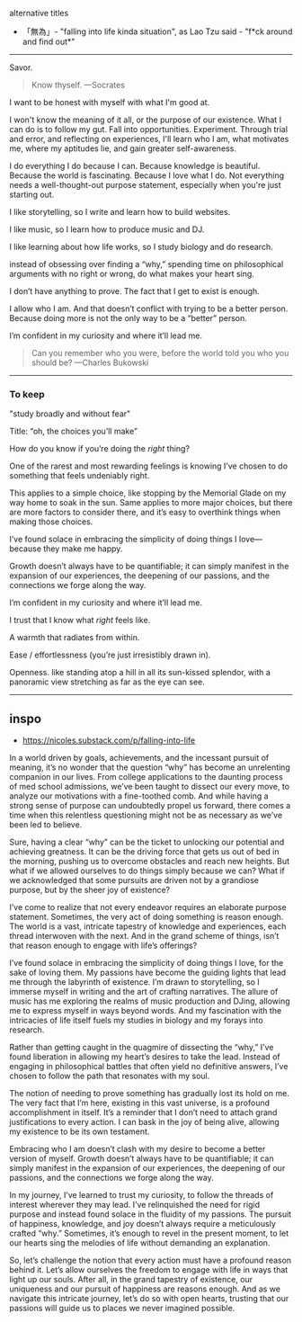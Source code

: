 alternative titles
- 「無為」- "falling into life kinda situation", as Lao Tzu said - "f\*ck around and find out*"

---
Savor.

> Know thyself.
> —Socrates

I want to be honest with myself with what I'm good at. 

I won't know the meaning of it all, or the purpose of our existence. What I can do is to follow my gut. Fall into opportunities. Experiment. Through trial and error, and reflecting on experiences, I'll learn who I am, what motivates me, where my aptitudes lie, and gain greater self-awareness.

I do everything I do because I can. Because knowledge is beautiful. Because the world is fascinating. Because I love what I do. Not everything needs a well-thought-out purpose statement, especially when you're just starting out.

I like storytelling, so I write and learn how to build websites.

I like music, so I learn how to produce music and DJ.

I like learning about how life works, so I study biology and do research.

instead of obsessing over finding a “why,” spending time on philosophical arguments with no right or wrong, do what makes your heart sing.

I don’t have anything to prove. The fact that I get to exist is enough.

I allow who I am. And that doesn’t conflict with trying to be a better person. Because doing more is not the only way to be a “better” person.

I’m confident in my curiosity and where it’ll lead me.

> Can you remember who you were, before the world told you who you should be? 
> —Charles Bukowski

---

### To keep

"study broadly and without fear"

Title: “oh, the choices you’ll make”

How do you know if you’re doing the _right_ thing?

One of the rarest and most rewarding feelings is knowing I’ve chosen to do something that feels undeniably right.

This applies to a simple choice, like stopping by the Memorial Glade on my way home to soak in the sun. Same applies to more major choices, but there are more factors to consider there, and it’s easy to overthink things when making those choices.

I’ve found solace in embracing the simplicity of doing things I love—because they make me happy.

Growth doesn’t always have to be quantifiable; it can simply manifest in the expansion of our experiences, the deepening of our passions, and the connections we forge along the way.

I’m confident in my curiosity and where it’ll lead me.

I trust that I know what _right_ feels like.

A warmth that radiates from within.

Ease / effortlessness (you’re just irresistibly drawn in).

Openness. like standing atop a hill in all its sun-kissed splendor, with a panoramic view stretching as far as the eye can see.

---
## inspo
- https://nicoles.substack.com/p/falling-into-life

In a world driven by goals, achievements, and the incessant pursuit of meaning, it’s no wonder that the question “why” has become an unrelenting companion in our lives. From college applications to the daunting process of med school admissions, we’ve been taught to dissect our every move, to analyze our motivations with a fine-toothed comb. And while having a strong sense of purpose can undoubtedly propel us forward, there comes a time when this relentless questioning might not be as necessary as we’ve been led to believe.

Sure, having a clear “why” can be the ticket to unlocking our potential and achieving greatness. It can be the driving force that gets us out of bed in the morning, pushing us to overcome obstacles and reach new heights. But what if we allowed ourselves to do things simply because we can? What if we acknowledged that some pursuits are driven not by a grandiose purpose, but by the sheer joy of existence?

I’ve come to realize that not every endeavor requires an elaborate purpose statement. Sometimes, the very act of doing something is reason enough. The world is a vast, intricate tapestry of knowledge and experiences, each thread interwoven with the next. And in the grand scheme of things, isn’t that reason enough to engage with life’s offerings?

I’ve found solace in embracing the simplicity of doing things I love, for the sake of loving them. My passions have become the guiding lights that lead me through the labyrinth of existence. I’m drawn to storytelling, so I immerse myself in writing and the art of crafting narratives. The allure of music has me exploring the realms of music production and DJing, allowing me to express myself in ways beyond words. And my fascination with the intricacies of life itself fuels my studies in biology and my forays into research.

Rather than getting caught in the quagmire of dissecting the “why,” I’ve found liberation in allowing my heart’s desires to take the lead. Instead of engaging in philosophical battles that often yield no definitive answers, I’ve chosen to follow the path that resonates with my soul.

The notion of needing to prove something has gradually lost its hold on me. The very fact that I’m here, existing in this vast universe, is a profound accomplishment in itself. It’s a reminder that I don’t need to attach grand justifications to every action. I can bask in the joy of being alive, allowing my existence to be its own testament.

Embracing who I am doesn’t clash with my desire to become a better version of myself. Growth doesn’t always have to be quantifiable; it can simply manifest in the expansion of our experiences, the deepening of our passions, and the connections we forge along the way.

In my journey, I’ve learned to trust my curiosity, to follow the threads of interest wherever they may lead. I’ve relinquished the need for rigid purpose and instead found solace in the fluidity of my passions. The pursuit of happiness, knowledge, and joy doesn’t always require a meticulously crafted “why.” Sometimes, it’s enough to revel in the present moment, to let our hearts sing the melodies of life without demanding an explanation.

So, let’s challenge the notion that every action must have a profound reason behind it. Let’s allow ourselves the freedom to engage with life in ways that light up our souls. After all, in the grand tapestry of existence, our uniqueness and our pursuit of happiness are reasons enough. And as we navigate this intricate journey, let’s do so with open hearts, trusting that our passions will guide us to places we never imagined possible.